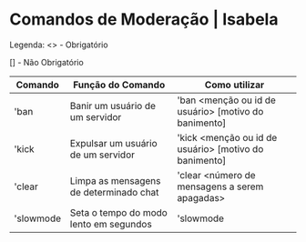 # Comandos de Moderação | Isabela

Legenda: <> - Obrigatório

[] - Não Obrigatório


Comando | Função do Comando | Como utilizar
--------|-------------------|--------------
'ban | Banir um usuário de um servidor | 'ban <menção ou id de usuário> [motivo do banimento]
'kick | Expulsar um usuário de um servidor | 'kick <menção ou id de usuário> [motivo do banimento]
'clear | Limpa as mensagens de determinado chat | 'clear <número de mensagens a serem apagadas>
'slowmode | Seta o tempo do modo lento em segundos | 'slowmode <tempo de slowmode em segundos>
